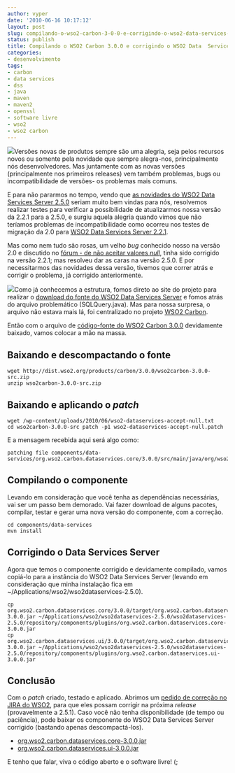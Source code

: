 ```yaml
---
author: vyper
date: '2010-06-16 10:17:12'
layout: post
slug: compilando-o-wso2-carbon-3-0-0-e-corrigindo-o-wso2-data-services-server-2-5-0
status: publish
title: Compilando o WSO2 Carbon 3.0.0 e corrigindo o WSO2 Data  Services Server 2.5.0
categories:
- desenvolvimento
tags:
- carbon
- data services
- dss
- java
- maven
- maven2
- openssl
- software livre
- wso2
- wso2 carbon
---
```


![](http://www.mcorp.com.br/wp-content/uploads/2010/06/wso2-data-services-server.gif)Versões novas de produtos sempre são uma alegria, seja pelos
recursos novos ou somente pela novidade que sempre alegra-nos, principalmente
nós desenvolvedores. Mas juntamente com as novas versões (principalmente nos
primeiros releases) vem também problemas, bugs ou incompatibilidade de
versões- os problemas mais comuns.

E para não pararmos no tempo, vendo que [as novidades do WSO2 Data Services Server 2.5.0](/2010/04/novidades-do-proximo-wso2-data-services-server-2-5-x/)
seriam muito bem vindas para nós, resolvemos realizar testes para verificar a
possibilidade de atualizarmos nossa versão da 2.2.1 para a 2.5.0, e surgiu
aquela alegria quando vimos que não teríamos problemas de incompatibilidade
como ocorreu nos testes de migração da 2.0 para [WSO2 Data Services Server 2.2.1](/2009/12/testes-na-versao-2-2-0-do-wso2-data-services-server/).

Mas como nem tudo são rosas, um velho _bug_ conhecido nosso na versão 2.0 e
discutido no [fórum - de não aceitar valores _null_](http://wso2.org/forum/thread/5349), tinha sido corrigido na versão
2.2.1; mas resolveu dar as caras na versão 2.5.0. E por necessitarmos das
novidades dessa versão, tivemos que correr atrás e corrigir o problema, já
corrigido anteriormente.

![](http://www.mcorp.com.br/wp-content/uploads/2010/06/wso2-carbon.gif)Como já
conhecemos a estrutura, fomos direto ao site do projeto para realizar o
[download do fonte do WSO2 Data Services Server](http://wso2.org/downloads/data-services-server) e fomos atrás do arquivo problemático (SQLQuery.java).
Mas para nossa surpresa, o arquivo não estava mais lá, foi centralizado no
projeto [WSO2 Carbon](http://wso2.org/downloads/carbon).

Então com o arquivo de [código-fonte do WSO2 Carbon
3.0.0](http://dist.wso2.org/products/carbon/3.0.0/wso2carbon-3.0.0-src.zip)
devidamente baixado, vamos colocar a mão na massa.

## Baixando e descompactando o fonte

    wget http://dist.wso2.org/products/carbon/3.0.0/wso2carbon-3.0.0-src.zip
    unzip wso2carbon-3.0.0-src.zip

## Baixando e aplicando o _patch_

    wget /wp-content/uploads/2010/06/wso2-dataservices-accept-null.txt 
    cd wso2carbon-3.0.0-src patch -p1 wso2-dataservices-accept-null.patch

E a mensagem recebida aqui será algo como: 
    
    patching file components/data-services/org.wso2.carbon.dataservices.core/3.0.0/src/main/java/org/wso2/carbon/dataservices/dispatch/query/SQLQuery.java

## Compilando o componente

Levando em consideração que você tenha as dependências necessárias, vai ser um
passo bem demorado. Vai fazer download de alguns pacotes, compilar, testar e
gerar uma nova versão do componente, com a correção.

    cd components/data-services 
    mvn install

## Corrigindo o Data Services Server

Agora que temos o componente corrigido e devidamente compilado, vamos copiá-lo
para a instância do WSO2 Data Services Server (levando em consideração que
minha instalação fica em ~/Applications/wso2/wso2dataservices-2.5.0).

    cp org.wso2.carbon.dataservices.core/3.0.0/target/org.wso2.carbon.dataservices.core-3.0.0.jar ~/Applications/wso2/wso2dataservices-2.5.0/wso2dataservices-2.5.0/repository/components/plugins/org.wso2.carbon.dataservices.core-3.0.0.jar 
    cp org.wso2.carbon.dataservices.ui/3.0.0/target/org.wso2.carbon.dataservices.ui-3.0.0.jar ~/Applications/wso2/wso2dataservices-2.5.0/wso2dataservices-2.5.0/repository/components/plugins/org.wso2.carbon.dataservices.ui-3.0.0.jar

## Conclusão

Com o _patch_ criado, testado e aplicado. Abrimos um [pedido de correção no JIRA do WSO2](https://wso2.org/jira/browse/CARBON-7589), para que eles possam
corrigir na próxima _release_ (provavelmente a 2.5.1). Caso você não tenha
disponibilidade (de tempo ou paciência), pode baixar os componente do WSO2
Data Services Server corrigido (bastando apenas descompactá-los).

  * [org.wso2.carbon.dataservices.core-3.0.0.jar](/wp-content/uploads/2010/06/carbon-dataservices-core-3.0.0.tar.gz)
  * [org.wso2.carbon.dataservices.ui-3.0.0.jar](/wp-content/uploads/2010/06/carbon-dataservices-ui-3.0.0.tar.gz)

E tenho que falar, viva o código aberto e o software livre! (;